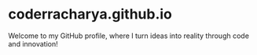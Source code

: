 # coderracharya.github.io
Welcome to my GitHub profile, where I turn ideas into reality through code and innovation!
